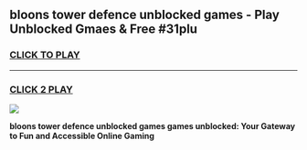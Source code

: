 
## bloons tower defence unblocked games - Play Unblocked Gmaes & Free #31plu
<h3>
<a href="https://news.freeplayer.one?title=bloons_tower_defence_unblocked_games&ref=24F">CLICK TO PLAY</a></h3>
<hr>

<h3>
<a href="https://news.freeplayer.one?title=bloons_tower_defence_unblocked_games&ref=24F">CLICK 2 PLAY</a>
  
</h3>

<a href="https://news.freeplayer.one?title=bloons_tower_defence_unblocked_games&ref=24F/"><img src="https://clearcache.store/games.png"></a>


**bloons tower defence unblocked games games unblocked: Your Gateway to Fun and Accessible Online Gaming**
